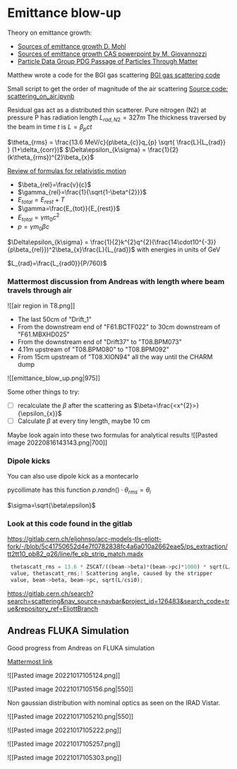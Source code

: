 # Emittance blow-up

Theory on emittance growth:
* [Sources of emittance growth D. Mohl](https://cds.cern.ch/record/941314/files/p245.pdf)
* [Sources of emittance growth CAS powerpoint by M. Giovannozzi](https://cas.web.cern.ch/sites/default/files/lectures/trieste-2005/giovannozzi-final.pdf)
* [Particle Data Group PDG Passage of Particles Through Matter](https://pdg.lbl.gov/2020/reviews/rpp2020-rev-passage-particles-matter.pdf)

Matthew wrote a code for the BGI gas scattering
[BGI gas scattering code](https://gitlab.cern.ch/mfraser/ps-injection-matching-analysis/-/blob/master/BGI_gas_scattering.ipynb)

Small script to get the order of magnitude of the air scattering
[Source code: scattering_on_air.ipynb](https://gitlab.cern.ch/eljohnso/quad-scan-east/-/blob/master/scattering_on_air.ipynb)

Residual gas act as a distributed thin scatterer. Pure nitrogen (N2) at pressure P has radiation length $L_{rad,N2}=327m$ The thickness traversed by the beam in time $t$ is $L=β_{p}ct$

$\theta_{rms} = \frac{13.6 MeV/c}{p\beta_{c}}q_{p} \sqrt{ \frac{L}{L_{rad}} } (1+\delta_{corr})$
$\Delta\epsilon_{k\sigma} = \frac{1}{2}(k\theta_{rms})^{2}\beta_{x}$

[Review of formulas for relativistic motion](https://uspas.fnal.gov/materials/12MSU/rellect.pdf)
-   $\beta_{rel}=\frac{v}{c}$
-   $\gamma_{rel}=\frac{1}{\sqrt{1-\beta^{2}}}$
-   $E_{total}=E_{rest}+T$
-   $\gamma=\frac{E_{tot}}{E_{rest}}$
-   $E_{total}=\gamma m_{0}c^{2}$
-   $p=\gamma m_{0} \beta c$

$\Delta\epsilon_{k\sigma} = \frac{1}{2}k^{2}q^{2}(\frac{14\cdot10^{-3}}{p\beta_{rel}})^2\beta_{x}\frac{L}{L_{rad}}$ with energies in units of GeV

$L_{rad}=\frac{L_{rad0}}{P/760}$

### Mattermost discussion from Andreas with length where beam travels through air
![[air region in T8.png]]
-   The last 50cm of "Drift_1"
-   From the downstream end of "F61.BCTF022" to 30cm downstream of "F61.MBXHD025"
-   From the downstream end of "Drift37" to "T08.BPM073"
-   4.11m upstream of "T08.BPM080" to "T08.BPM092"
-   From 15cm upstream of "T08.XION94" all the way until the CHARM dump

![[emittance_blow_up.png|975]]

Some other things to try:
* [ ] recalculate the $\beta$ after the scattering as $\beta=\frac{<x^{2}>}{\epsilon_{x}}$ 
* [ ] Calculate $\beta$ at every tiny length, maybe 10 cm

Maybe look again into these two formulas for analytical results
![[Pasted image 20220816143143.png|700]]


### Dipole kicks
You can also use dipole kick as a montecarlo

pycollimate has this function
$p.randn()\cdot\theta_{rms} = \theta_{i}$

$\sigma=\sqrt{\beta\epsilon}$


### Look at this code found in the gitlab
https://gitlab.cern.ch/eljohnso/acc-models-tls-eliott-fork/-/blob/5c41750652d4e7f0782838fc4a6a010a2662eae5/ps_extraction/tt2tt10_pb82_q26/line/fe_pb_strip_match.madx
```python
 thetascatt_rms = 13.6 * ZSCAT/((beam->beta)*(beam->pc)*1000) * sqrt(L/csi0) * (1+0.038*log(L/csi0));
 value, thetascatt_rms;! Scattering angle, caused by the stripper
 value, beam->beta, beam->pc, sqrt(L/csi0);
```
https://gitlab.cern.ch/search?search=scattering&nav_source=navbar&project_id=126483&search_code=true&repository_ref=EliottBranch

## Andreas FLUKA Simulation

Good progress from Andreas on FLUKA simulation

[Mattermost link](https://mattermost.web.cern.ch/chimera/pl/9yfebgba8prxtkuas1rcbpx3ea)

![[Pasted image 20221017105124.png]]

![[Pasted image 20221017105156.png|550]]

Non gaussian distribution with nominal optics as seen on the IRAD Vistar.

![[Pasted image 20221017105210.png|550]]

![[Pasted image 20221017105222.png]]

![[Pasted image 20221017105257.png]]

![[Pasted image 20221017105303.png]]